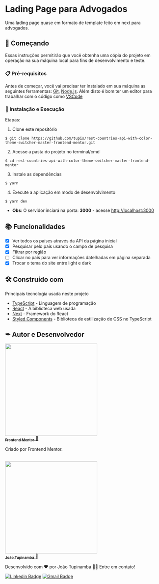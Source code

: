 # Lading Page para Advogados

Uma lading page quase em formato de template feito em next para advogados.

## 🚀 Começando

Essas instruções permitirão que você obtenha uma cópia do projeto em operação na sua máquina local para fins de desenvolvimento e teste.

### 📋 Pré-requisitos

Antes de começar, você vai precisar ter instalado em sua máquina as seguintes ferramentas:
[Git](https://git-scm.com), [Node.js](https://nodejs.org/en/).
Além disto é bom ter um editor para trabalhar com o código como [VSCode](https://code.visualstudio.com/)

### 🔧 Instalação e Execução

Etapas:

1. Clone este repositório

```
$ git clone https://github.com/tupis/rest-countries-api-with-color-theme-switcher-master-frontend-mentor.git
```

2. Acesse a pasta do projeto no terminal/cmd

```
$ cd rest-countries-api-with-color-theme-switcher-master-frontend-mentor
```

3. Instale as dependências

```
$ yarn
```

4. Execute a aplicação em modo de desenvolvimento

```
$ yarn dev
```

- **Obs**: O servidor inciará na porta: **3000** - acesse <http://localhost:3000>

## 📚 Funcionalidades

- [x] Ver todos os países através da API da página inicial
- [x] Pesquisar pelo país usando o campo de pesquisa
- [x] Filtrar por região
- [ ] Clicar no país para ver informações datelhadas em página separada
- [x] Trocar o tema do site entre light e dark

## 🛠️ Construído com

Principais tecnologia usada neste projeto

- [TypeScript](https://www.typescriptlang.org/docs/) - Linguagem de programação
- [React](https://pt-br.reactjs.org/docs/getting-started.html) - A biblioteca web usada
- [Next](https://nextjs.org/docs) - Framework do React
- [Styled Components](https://styled-components.com/docs) - Biblioteca de estilização de CSS no TypeScript

## ✒ Autor e Desenvolvedor

<a href="https://www.frontendmentor.io//">
  <img src="https://avatars.githubusercontent.com/u/47932038?s=200&v=4" width="300px;" alt=""/>
 <br />
 <sub><b>Frontend Mentor</b></sub>
</a> 
<a href="https://github.com/frontendmentorio/" title="Github">🚀</a>

Criado por Frontend Mentor.

<br>

<a href="https://github.com/tupis">
  <img src="https://user-images.githubusercontent.com/95971013/183971745-f895f523-b707-4811-ba0e-d81409ca2205.jpg" width="300px;" alt=""/>
 <br />
 <sub><b>João Tupinambá</b></sub>
</a> 
<a href="https://github.com/tupis" title="Github">🚀</a>

Desenvolvido com ❤️ por João Tupinambá 👋🏽 Entre em contato!

[![Linkedin Badge](https://img.shields.io/badge/-Tupi-blue?style=flat-square&logo=Linkedin&logoColor=white&link=https://www.linkedin.com/in/joaotupinamba)](https://www.linkedin.com/in/joaotupinamba/)
[![Gmail Badge](https://img.shields.io/badge/-joaoh.tupinamba@gmail.com-c14438?style=flat-square&logo=Gmail&logoColor=white&link=mailto:tgmarinho@gmail.com)](mailto:joaoh.tupinamba@gmail.com)
